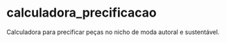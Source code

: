 # calculadora_precificacao
Calculadora para precificar peças no nicho de moda autoral e sustentável. 
